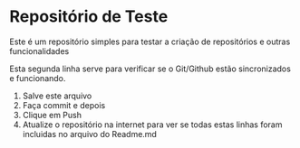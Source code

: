 # Repositório de Teste
Este é um repositório simples para testar a criação de repositórios e outras funcionalidades

Esta segunda linha serve para verificar se  o Git/Github estão sincronizados e funcionando.
1. Salve este arquivo
2. Faça commit e depois
3. Clique em Push
4. Atualize o repositório na internet para ver se todas estas linhas foram incluidas no arquivo do Readme.md